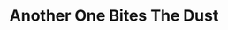 ---
ee_id: '39'
site: '1'
type: '2'
url: 2007-039-another-one-bites-the-dust
title: Another One Bites The Dust
year: '2007'
display_year: '2007'
medium: Poster.
dims:
pitch: "​Poster featuring Axl's shoes taken from he interior of GNR's Spaghetti Incident
  EP."
ps:
live_url:
related:
youtube:
related_code:
imgs: Another_One_Bites_the_Dust_2007_039_full_database_IH_1.jpg
subheading:
download:
add_credit:
add_credits:
commission:
layout: things-i-made
---